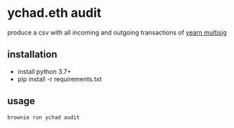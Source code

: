 # ychad.eth audit

produce a csv with all incoming and outgoing transactions of [yearn multisig](https://gnosis-safe.io/app/#/safes/0xFEB4acf3df3cDEA7399794D0869ef76A6EfAff52/transactions)

## installation

- install python 3.7+
- pip install -r requirements.txt

## usage

```
brownie run ychad audit
```

